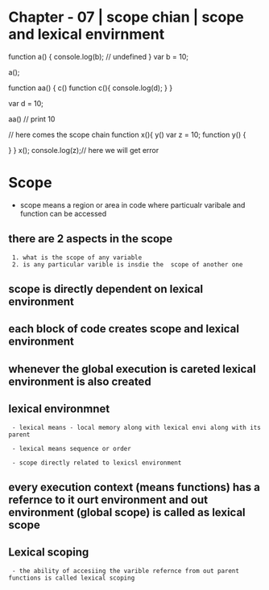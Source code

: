 # Chapter - 07 | scope chian | scope and lexical envirnment

function a() {
  console.log(b); // undefined
}
var b = 10;

a();

function aa() {
  c()
  function c(){
    console.log(d);
  }
}

var d = 10;

aa() // print 10 

// here comes the scope chain
function x(){
  y()
  var z = 10;
  function y() {
    
  }
}
x();
console.log(z);// here we will get error

# Scope
  - scope means a region or area in code where particualr varibale and function can be accessed

  ## there are 2 aspects in the scope
     1. what is the scope of any variable
     2. is any particular varible is insdie the  scope of another one

  ## scope is directly dependent on lexical environment

  ## each block of code creates scope and lexical environment

  ## whenever the global execution is careted lexical environment is also created 

  ## lexical environmnet 
     - lexical means - local memory along with lexical envi along with its parent

     - lexical means sequence or order

     - scope directly related to lexicsl environment


  ## every execution context (means functions) has a refernce to it ourt environment and out environment (global scope) is called as lexical scope

  ## Lexical scoping
     - the ability of accesiing the varible refernce from out parent functions is called lexical scoping

